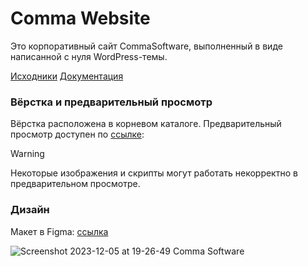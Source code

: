 # Comma Website
Это корпоративный сайт CommaSoftware, выполненный в виде написанной с нуля WordPress-темы.

[Исходники](https://github.com/CommaSoftware/comma-website/tree/main/wp-theme)
[Документация](https://github.com/CommaSoftware/comma-website/blob/main/wp-theme/README_COMMASOFT.md)

### Вёрстка и предварительный просмотр
Вёрстка расположена в корневом каталоге. Предварительный просмотр доступен по [ссылке](https://htmlpreview.github.io/?https://github.com/CommaSoftware/comma-website/blob/main/index.html):

> [!WARNING]  
> Некоторые изображения и скрипты могут работать некорректно в предварительном просмотре.

### Дизайн
Макет в Figma: [ссылка](https://www.figma.com/file/rTXNrRLJFA6rRwm5fStbQI/Uprologue-Comma?type=design&node-id=499%3A1722&mode=design&t=TMM546jHUMzZhhzl-1)

![Screenshot 2023-12-05 at 19-26-49 Comma Software](https://github.com/CommaSoftware/comma-website/assets/112548523/ddde02a9-4153-461d-95e4-c610b66557f9)
